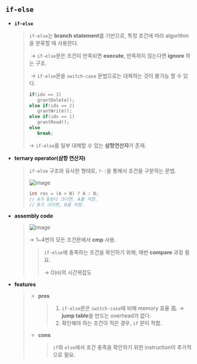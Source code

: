 ## `if-else`

* **`if-else`**

  >`if-else`는 **branch statement**를 기반으로, 특정 조건에 따라 algorithm을 분류할 때 사용한다.
  >
  >​	→  `if-else`문은 조건이 만족되면 **execute**, 만족하지 않는다면 **ignore** 하는 구조.
  >
  >​	→ `if-else`문을 `switch-case` 문법으로는 대체하는 것이 불가능 할 수 있다.
  >
  >```c++
  >if(idx == 3)
  >    grantDelete();
  >else if(idx == 2)
  >    grantWrite();
  >else if(idx == 1)
  >    grantRead();
  >else
  >    break;
  >```
  >
  >→ `if-else`를 일부 대체할 수 있는 **삼항연산자**가 존재.
  
  
  
* **ternary operator(삼항 연산자)**

  > `if-else` 구조와 유사한 형태로, `?-:`을 통해서 조건을 구분하는 문법.
  >
  > ![image](https://user-images.githubusercontent.com/23169707/71640865-a53b3b00-2cd5-11ea-93b3-445cabb08b3b.png)
  >
  > 
  >
  > ```c++
  > int res = (A > B) ? A : B;
  > // A가 B보다 크다면, A를 저장. 
  > // B가 크다면, B를 저장.
  > ```



* **assembly code**

  >![image](https://user-images.githubusercontent.com/23169707/71640893-17ac1b00-2cd6-11ea-9e68-e4e232f8af85.png)
  >
  >→ 1~4번의 모든 조건문에서 **cmp** 사용.
  >
  >> `if-else`에 충족하는 조건을 확인하기 위해, 매번 **compare** 과정 필요.
  >>
  >> → O(n)의 시간복잡도



* **features**

  > - **pros**
  >
  >   > 1. `if-else`문은 `switch-case`에 비해 memory 효율 高.
  >   >    → **jump table**을 만드는 overhead가 없다.
  >   > 2.  확인해야 하는 조건이 적은 경우, `if` 문이 적합.
  >
  > 
  >
  > - **cons**
  >
  >   > `if`와 `else`에서 조건 충족을 확인하기 위한 instruction이 추가적으로 필요.



> [Ref]: blog.naver.com/PostView.nhn?blogId=kki2406&logNo=80041410085